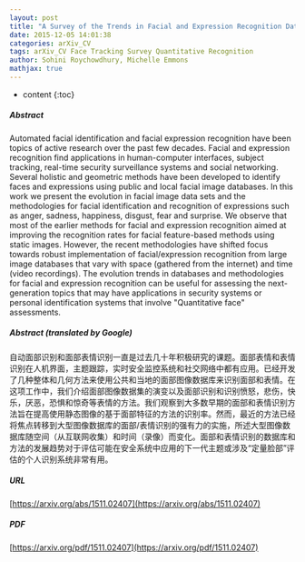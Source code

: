 ```yaml
---
layout: post
title: "A Survey of the Trends in Facial and Expression Recognition Databases and Methods"
date: 2015-12-05 14:01:38
categories: arXiv_CV
tags: arXiv_CV Face Tracking Survey Quantitative Recognition
author: Sohini Roychowdhury, Michelle Emmons
mathjax: true
---
```


* content
{:toc}

##### Abstract
Automated facial identification and facial expression recognition have been topics of active research over the past few decades. Facial and expression recognition find applications in human-computer interfaces, subject tracking, real-time security surveillance systems and social networking. Several holistic and geometric methods have been developed to identify faces and expressions using public and local facial image databases. In this work we present the evolution in facial image data sets and the methodologies for facial identification and recognition of expressions such as anger, sadness, happiness, disgust, fear and surprise. We observe that most of the earlier methods for facial and expression recognition aimed at improving the recognition rates for facial feature-based methods using static images. However, the recent methodologies have shifted focus towards robust implementation of facial/expression recognition from large image databases that vary with space (gathered from the internet) and time (video recordings). The evolution trends in databases and methodologies for facial and expression recognition can be useful for assessing the next-generation topics that may have applications in security systems or personal identification systems that involve "Quantitative face" assessments.

##### Abstract (translated by Google)
自动面部识别和面部表情识别一直是过去几十年积极研究的课题。面部表情和表情识别在人机界面，主题跟踪，实时安全监控系统和社交网络中都有应用。已经开发了几种整体和几何方法来使用公共和当地的面部图像数据库来识别面部和表情。在这项工作中，我们介绍面部图像数据集的演变以及面部识别和识别愤怒，悲伤，快乐，厌恶，恐惧和惊奇等表情的方法。我们观察到大多数早期的面部和表情识别方法旨在提高使用静态图像的基于面部特征的方法的识别率。然而，最近的方法已经将焦点转移到大型图像数据库的面部/表情识别的强有力的实施，所述大型图像数据库随空间（从互联网收集）和时间（录像）而变化。面部和表情识别的数据库和方法的发展趋势对于评估可能在安全系统中应用的下一代主题或涉及“定量脸部”评估的个人识别系统非常有用。

##### URL
[https://arxiv.org/abs/1511.02407](https://arxiv.org/abs/1511.02407)

##### PDF
[https://arxiv.org/pdf/1511.02407](https://arxiv.org/pdf/1511.02407)

